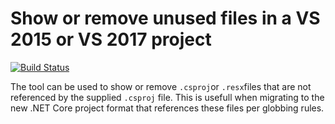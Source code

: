 # Show or remove unused files in a VS 2015 or VS 2017 project

[![Build Status](https://dev.azure.com/joergrosenkranz/Build-CSProj-RemoveUnusedFiles/_apis/build/status/joergrosenkranz.CSProj-RemoveUnusedFiles?branchName=master)](https://dev.azure.com/joergrosenkranz/Build-CSProj-RemoveUnusedFiles/_build/latest?definitionId=2?branchName=master)

The tool can be used to show or remove `.csproj`or `.resx`files that are not referenced by
the supplied `.csproj` file. This is usefull when migrating to the new .NET Core project 
format that references these files per globbing rules.
